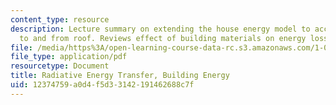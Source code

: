 ```yaml
---
content_type: resource
description: Lecture summary on extending the house energy model to account for radiation
  to and from roof. Reviews effect of building materials on energy loss.
file: /media/https%3A/open-learning-course-data-rc.s3.amazonaws.com/1-020-ecology-ii-engineering-for-sustainability-spring-2008/12374759a0d4f5d33142191462688c7f_lec10.pdf
file_type: application/pdf
resourcetype: Document
title: Radiative Energy Transfer, Building Energy
uid: 12374759-a0d4-f5d3-3142-191462688c7f
---
```

